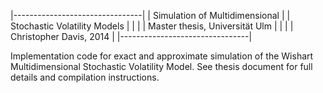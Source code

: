 |--------------------------------|
| Simulation of Multidimensional |
|  Stochastic Volatility Models  |
|                                |
| Master thesis, Universität Ulm |
|                                |
|    Christopher Davis, 2014     |
|--------------------------------|


Implementation code for exact and approximate simulation of the Wishart Multidimensional Stochastic Volatility Model.
See thesis document for full details and compilation instructions.
